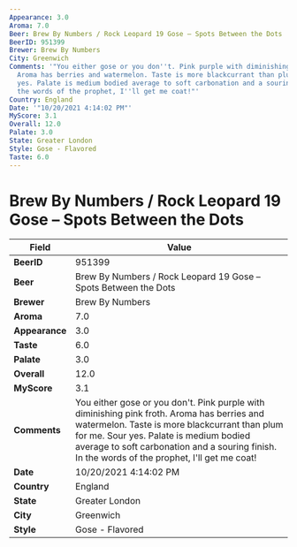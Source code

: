 ```yaml
---
Appearance: 3.0
Aroma: 7.0
Beer: Brew By Numbers / Rock Leopard 19 Gose – Spots Between the Dots
BeerID: 951399
Brewer: Brew By Numbers
City: Greenwich
Comments: '"You either gose or you don''t. Pink purple with diminishing pink froth.
  Aroma has berries and watermelon. Taste is more blackcurrant than plum for me. Sour
  yes. Palate is medium bodied average to soft carbonation and a souring finish. In
  the words of the prophet, I''ll get me coat!"'
Country: England
Date: '"10/20/2021 4:14:02 PM"'
MyScore: 3.1
Overall: 12.0
Palate: 3.0
State: Greater London
Style: Gose - Flavored
Taste: 6.0
---
```


# Brew By Numbers / Rock Leopard 19 Gose – Spots Between the Dots

| Field         | Value |
|---------------|-------|
| **BeerID** | 951399 |
| **Beer** | Brew By Numbers / Rock Leopard 19 Gose – Spots Between the Dots |
| **Brewer** | Brew By Numbers |
| **Aroma** | 7.0 |
| **Appearance** | 3.0 |
| **Taste** | 6.0 |
| **Palate** | 3.0 |
| **Overall** | 12.0 |
| **MyScore** | 3.1 |
| **Comments** | You either gose or you don't. Pink purple with diminishing pink froth. Aroma has berries and watermelon. Taste is more blackcurrant than plum for me. Sour yes. Palate is medium bodied average to soft carbonation and a souring finish. In the words of the prophet, I'll get me coat! |
| **Date** | 10/20/2021 4:14:02 PM |
| **Country** | England |
| **State** | Greater London |
| **City** | Greenwich |
| **Style** | Gose - Flavored |
